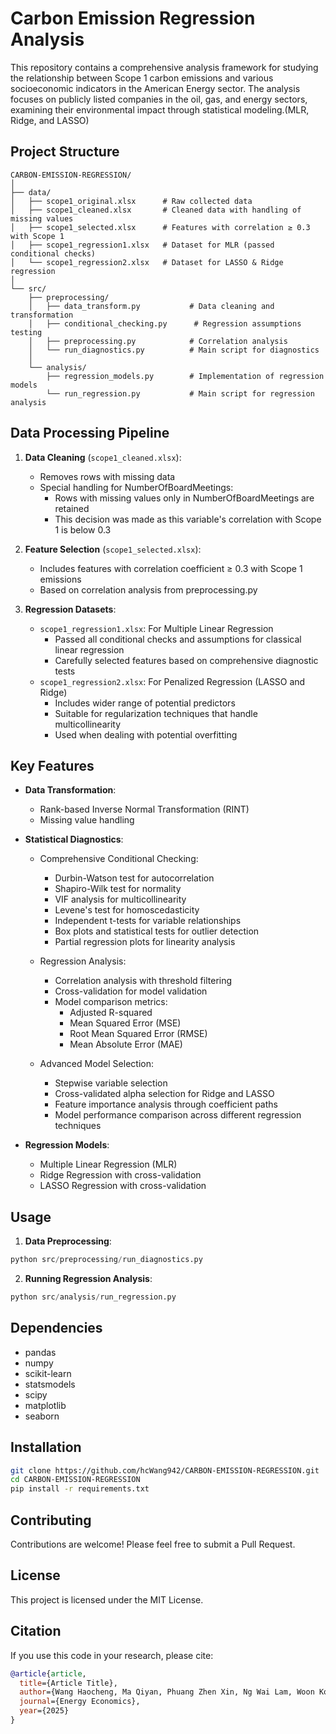 # Carbon Emission Regression Analysis

This repository contains a comprehensive analysis framework for studying the relationship between Scope 1 carbon emissions and various socioeconomic indicators in the American Energy sector. The analysis focuses on publicly listed companies in the oil, gas, and energy sectors, examining their environmental impact through statistical modeling.(MLR, Ridge, and LASSO)

## Project Structure

```
CARBON-EMISSION-REGRESSION/
│
├── data/
│   ├── scope1_original.xlsx      # Raw collected data
│   ├── scope1_cleaned.xlsx       # Cleaned data with handling of missing values
│   ├── scope1_selected.xlsx      # Features with correlation ≥ 0.3 with Scope 1
│   ├── scope1_regression1.xlsx   # Dataset for MLR (passed conditional checks)
│   └── scope1_regression2.xlsx   # Dataset for LASSO & Ridge regression
│
└── src/
    ├── preprocessing/
    │   ├── data_transform.py           # Data cleaning and transformation
    │   ├── conditional_checking.py      # Regression assumptions testing
    │   ├── preprocessing.py            # Correlation analysis
    │   └── run_diagnostics.py          # Main script for diagnostics
    │
    └── analysis/
        ├── regression_models.py        # Implementation of regression models
        └── run_regression.py           # Main script for regression analysis
```

## Data Processing Pipeline

1. **Data Cleaning** (`scope1_cleaned.xlsx`):
   - Removes rows with missing data
   - Special handling for NumberOfBoardMeetings:
     * Rows with missing values only in NumberOfBoardMeetings are retained
     * This decision was made as this variable's correlation with Scope 1 is below 0.3

2. **Feature Selection** (`scope1_selected.xlsx`):
   - Includes features with correlation coefficient ≥ 0.3 with Scope 1 emissions
   - Based on correlation analysis from preprocessing.py

3. **Regression Datasets**:
   - `scope1_regression1.xlsx`: For Multiple Linear Regression
     * Passed all conditional checks and assumptions for classical linear regression
     * Carefully selected features based on comprehensive diagnostic tests
   - `scope1_regression2.xlsx`: For Penalized Regression (LASSO and Ridge)
     * Includes wider range of potential predictors
     * Suitable for regularization techniques that handle multicollinearity
     * Used when dealing with potential overfitting

## Key Features

- **Data Transformation**:
  - Rank-based Inverse Normal Transformation (RINT)
  - Missing value handling

- **Statistical Diagnostics**:
  - Comprehensive Conditional Checking:
    * Durbin-Watson test for autocorrelation
    * Shapiro-Wilk test for normality
    * VIF analysis for multicollinearity
    * Levene's test for homoscedasticity
    * Independent t-tests for variable relationships
    * Box plots and statistical tests for outlier detection
    * Partial regression plots for linearity analysis
    
  - Regression Analysis:
    * Correlation analysis with threshold filtering
    * Cross-validation for model validation
    * Model comparison metrics:
      - Adjusted R-squared
      - Mean Squared Error (MSE)
      - Root Mean Squared Error (RMSE)
      - Mean Absolute Error (MAE)
  - Advanced Model Selection:
    * Stepwise variable selection
    * Cross-validated alpha selection for Ridge and LASSO
    * Feature importance analysis through coefficient paths
    * Model performance comparison across different regression techniques

- **Regression Models**:
  - Multiple Linear Regression (MLR)
  - Ridge Regression with cross-validation
  - LASSO Regression with cross-validation

## Usage

1. **Data Preprocessing**:
```python
python src/preprocessing/run_diagnostics.py
```

2. **Running Regression Analysis**:
```python
python src/analysis/run_regression.py
```

## Dependencies

- pandas
- numpy
- scikit-learn
- statsmodels
- scipy
- matplotlib
- seaborn

## Installation

```bash
git clone https://github.com/hcWang942/CARBON-EMISSION-REGRESSION.git
cd CARBON-EMISSION-REGRESSION
pip install -r requirements.txt
```

## Contributing

Contributions are welcome! Please feel free to submit a Pull Request.

## License

This project is licensed under the MIT License.

## Citation

If you use this code in your research, please cite:

```bibtex
@article{article,
  title={Article Title},
  author={Wang Haocheng, Ma Qiyan, Phuang Zhen Xin, Ng Wai Lam, Woon Kok Sin},
  journal={Energy Economics},
  year={2025}
}
```
